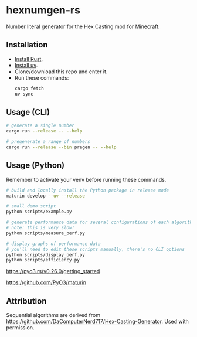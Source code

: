 # hexnumgen-rs

Number literal generator for the Hex Casting mod for Minecraft.

## Installation

* [Install Rust](https://www.rust-lang.org/tools/install).
* [Install uv](https://docs.astral.sh/uv/getting-started/installation/).
* Clone/download this repo and enter it.
* Run these commands:
  ```sh
  cargo fetch
  uv sync
  ```

## Usage (CLI)

```sh
# generate a single number
cargo run --release -- --help

# pregenerate a range of numbers
cargo run --release --bin pregen -- --help
```

## Usage (Python)

Remember to activate your venv before running these commands.

```sh
# build and locally install the Python package in release mode
maturin develop --uv --release

# small demo script
python scripts/example.py

# generate performance data for several configurations of each algorithm
# note: this is very slow!
python scripts/measure_perf.py

# display graphs of performance data
# you'll need to edit these scripts manually, there's no CLI options
python scripts/display_perf.py
python scripts/efficiency.py
```

https://pyo3.rs/v0.26.0/getting_started

https://github.com/PyO3/maturin

## Attribution

Sequential algorithms are derived from https://github.com/DaComputerNerd717/Hex-Casting-Generator. Used with permission.
